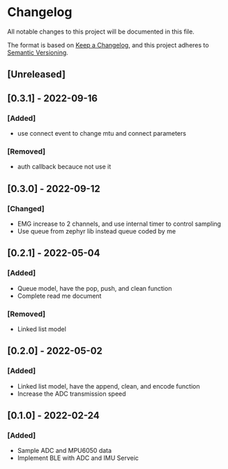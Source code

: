 # Changelog
All notable changes to this project will be documented in this file.

The format is based on [Keep a Changelog](https://keepachangelog.com/en/1.0.0/),
and this project adheres to [Semantic Versioning](https://semver.org/spec/v2.0.0.html).

## [Unreleased]

## [0.3.1] - 2022-09-16
### [Added]
- use connect event to change mtu and connect parameters
### [Removed]
- auth callback becauce not use it

## [0.3.0] - 2022-09-12
### [Changed]
- EMG increase to 2 channels, and use internal timer to control sampling
- Use queue from zephyr lib instead queue coded by me

## [0.2.1] - 2022-05-04
### [Added]
- Queue model, have the pop, push, and clean function
- Complete read me document
### [Removed]
- Linked list model

## [0.2.0] - 2022-05-02
### [Added]
- Linked list model, have the append, clean, and encode function
- Increase the ADC transmission speed

## [0.1.0] - 2022-02-24
### [Added]
- Sample ADC and MPU6050 data
- Implement BLE with ADC and IMU Serveic